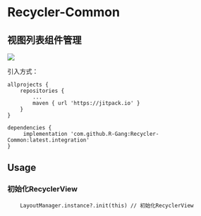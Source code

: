 # Recycler-Common

## 视图列表组件管理

[![](https://jitpack.io/v/R-Gang/Recycler-Common.svg)](https://jitpack.io/#R-Gang/Recycler-Common)

引入方式：

    allprojects {
        repositories {
            ...
            maven { url 'https://jitpack.io' }
        }
    }

    dependencies {
         implementation 'com.github.R-Gang:Recycler-Common:latest.integration'
    }

## Usage

### 初始化RecyclerView

```
    LayoutManager.instance?.init(this) // 初始化RecyclerView
```

